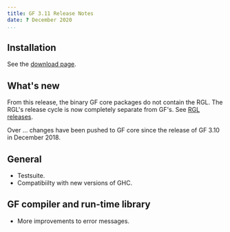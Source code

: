 ```yaml
---
title: GF 3.11 Release Notes
date: ? December 2020
...
```


## Installation

See the [download page](index.html).

## What's new

From this release, the binary GF core packages do not contain the RGL.
The RGL's release cycle is now completely separate from GF's. See [RGL releases](https://github.com/GrammaticalFramework/gf-rgl/releases).

Over ... changes have been pushed to GF core
since the release of GF 3.10 in December 2018.

## General

- Testsuite.
- Compatibiilty with new versions of GHC.

## GF compiler and run-time library

- More improvements to error messages.
